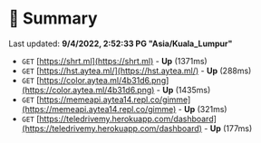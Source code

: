 # 📖 Summary
Last updated: **9/4/2022, 2:52:33 PG "Asia/Kuala_Lumpur"**

- `GET` [https://shrt.ml](https://shrt.ml) - **Up** (1371ms)
- `GET` [https://hst.aytea.ml/](https://hst.aytea.ml/) - **Up** (288ms)
- `GET` [https://color.aytea.ml/4b31d6.png](https://color.aytea.ml/4b31d6.png) - **Up** (1435ms)
- `GET` [https://memeapi.aytea14.repl.co/gimme](https://memeapi.aytea14.repl.co/gimme) - **Up** (321ms)
- `GET` [https://teledrivemy.herokuapp.com/dashboard](https://teledrivemy.herokuapp.com/dashboard) - **Up** (177ms)
